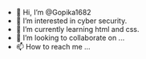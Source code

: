 - 👋 Hi, I’m @Gopika1682
- 👀 I’m interested in cyber security.
- 🌱 I’m currently learning html and css.
- 💞️ I’m looking to collaborate on ...
- 📫 How to reach me ...

<!---
Gopika1682/Gopika1682 is a ✨ special ✨ repository because its `README.md` (this file) appears on your GitHub profile.
You can click the Preview link to take a look at your changes.
--->
